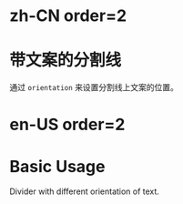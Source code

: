 # zh-CN order=2

# 带文案的分割线

通过 `orientation` 来设置分割线上文案的位置。

# en-US order=2

# Basic Usage

Divider with different orientation of text.
